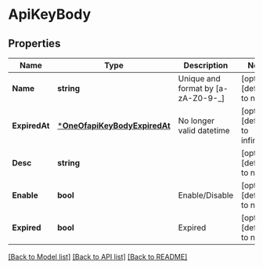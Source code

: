 # ApiKeyBody

## Properties
Name | Type | Description | Notes
------------ | ------------- | ------------- | -------------
**Name** | **string** | Unique and format by [a-zA-Z0-9-_] | [optional] [default to null]
**ExpiredAt** | [***OneOfapiKeyBodyExpiredAt**](OneOfapiKeyBodyExpiredAt.md) | No longer valid datetime | [optional] [default to infinity]
**Desc** | **string** |  | [optional] [default to null]
**Enable** | **bool** | Enable/Disable | [optional] [default to null]
**Expired** | **bool** | Expired | [optional] [default to null]

[[Back to Model list]](../README.md#documentation-for-models) [[Back to API list]](../README.md#documentation-for-api-endpoints) [[Back to README]](../README.md)

